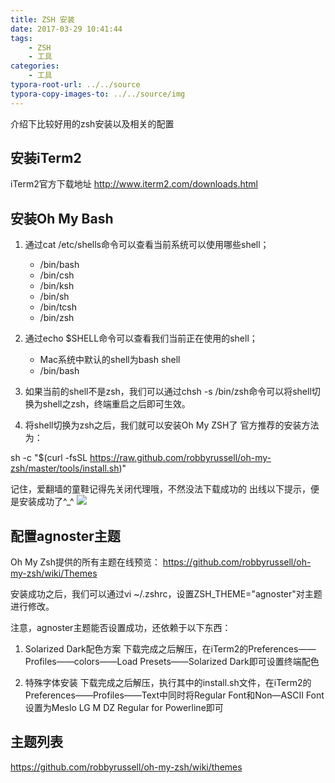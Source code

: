 ```yaml
---
title: ZSH 安装
date: 2017-03-29 10:41:44
tags:
    - ZSH
    - 工具
categories:
    - 工具
typora-root-url: ../../source
typora-copy-images-to: ../../source/img
---
```


介绍下比较好用的zsh安装以及相关的配置

<!-- more -->

## 安装iTerm2
iTerm2官方下载地址 http://www.iterm2.com/downloads.html

## 安装Oh My Bash
1. 通过cat /etc/shells命令可以查看当前系统可以使用哪些shell；
    - /bin/bash
    - /bin/csh
    - /bin/ksh
    - /bin/sh
    - /bin/tcsh
    - /bin/zsh
2. 通过echo $SHELL命令可以查看我们当前正在使用的shell；

    - Mac系统中默认的shell为bash shell
    - /bin/bash

3. 如果当前的shell不是zsh，我们可以通过chsh -s /bin/zsh命令可以将shell切换为shell之zsh，终端重启之后即可生效。

4. 将shell切换为zsh之后，我们就可以安装Oh My ZSH了
官方推荐的安装方法为：

sh -c "$(curl -fsSL https://raw.github.com/robbyrussell/oh-my-zsh/master/tools/install.sh)"

记住，爱翻墙的童鞋记得先关闭代理哦，不然没法下载成功的
出线以下提示，便是安装成功了^_^
![](/img/15301540285993.jpg)


## 配置agnoster主题
Oh My Zsh提供的所有主题在线预览：
https://github.com/robbyrussell/oh-my-zsh/wiki/Themes

安装成功之后，我们可以通过vi ~/.zshrc，设置ZSH_THEME="agnoster"对主题进行修改。

注意，agnoster主题能否设置成功，还依赖于以下东西：

1. Solarized Dark配色方案
下载完成之后解压，在iTerm2的Preferences——Profiles——colors——Load Presets——Solarized Dark即可设置终端配色

2. 特殊字体安装
下载完成之后解压，执行其中的install.sh文件，在iTerm2的Preferences——Profiles——Text中同时将Regular Font和Non—ASCII Font设置为Meslo LG M DZ Regular for Powerline即可

## 主题列表
https://github.com/robbyrussell/oh-my-zsh/wiki/themes

